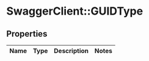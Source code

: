 # SwaggerClient::GUIDType

## Properties
Name | Type | Description | Notes
------------ | ------------- | ------------- | -------------

